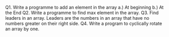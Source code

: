  Q1. Write a programme to add an element in the array a.) At beginning b.) At the End
 Q2. Write a programme to find max element in the array.
 Q3. Find leaders in an array.
 Leaders are the numbers in an array that have no numbers greater on their right side.
 Q4. Write a program to cyclically rotate an array by one.
